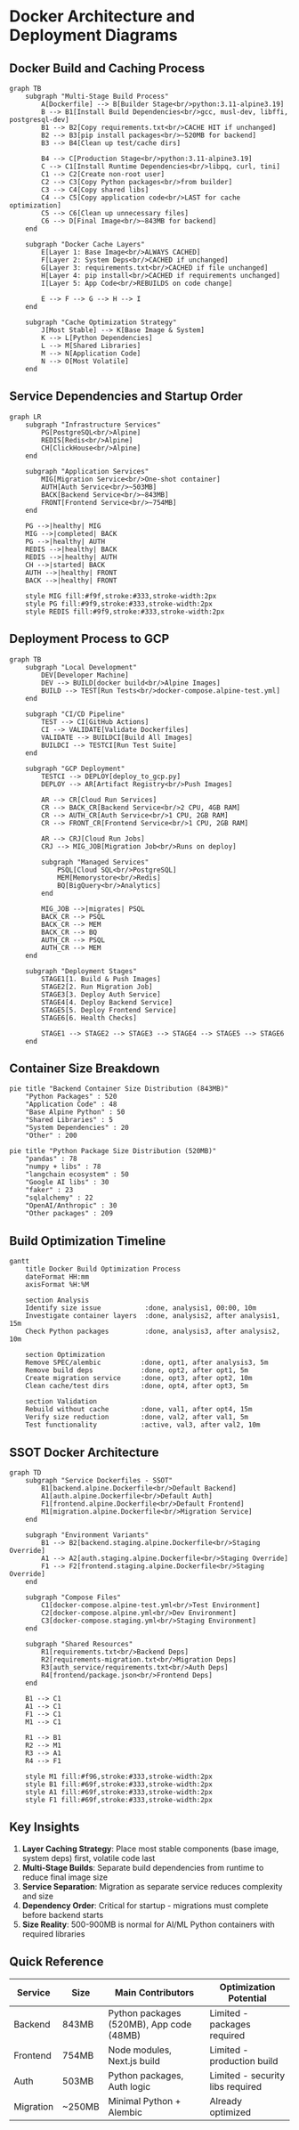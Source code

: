 # Docker Architecture and Deployment Diagrams

## Docker Build and Caching Process

```mermaid
graph TB
    subgraph "Multi-Stage Build Process"
        A[Dockerfile] --> B[Builder Stage<br/>python:3.11-alpine3.19]
        B --> B1[Install Build Dependencies<br/>gcc, musl-dev, libffi, postgresql-dev]
        B1 --> B2[Copy requirements.txt<br/>CACHE HIT if unchanged]
        B2 --> B3[pip install packages<br/>~520MB for backend]
        B3 --> B4[Clean up test/cache dirs]
        
        B4 --> C[Production Stage<br/>python:3.11-alpine3.19]
        C --> C1[Install Runtime Dependencies<br/>libpq, curl, tini]
        C1 --> C2[Create non-root user]
        C2 --> C3[Copy Python packages<br/>from builder]
        C3 --> C4[Copy shared libs]
        C4 --> C5[Copy application code<br/>LAST for cache optimization]
        C5 --> C6[Clean up unnecessary files]
        C6 --> D[Final Image<br/>~843MB for backend]
    end

    subgraph "Docker Cache Layers"
        E[Layer 1: Base Image<br/>ALWAYS CACHED]
        F[Layer 2: System Deps<br/>CACHED if unchanged]
        G[Layer 3: requirements.txt<br/>CACHED if file unchanged]
        H[Layer 4: pip install<br/>CACHED if requirements unchanged]
        I[Layer 5: App Code<br/>REBUILDS on code change]
        
        E --> F --> G --> H --> I
    end

    subgraph "Cache Optimization Strategy"
        J[Most Stable] --> K[Base Image & System]
        K --> L[Python Dependencies]
        L --> M[Shared Libraries]
        M --> N[Application Code]
        N --> O[Most Volatile]
    end
```

## Service Dependencies and Startup Order

```mermaid
graph LR
    subgraph "Infrastructure Services"
        PG[PostgreSQL<br/>Alpine]
        REDIS[Redis<br/>Alpine]
        CH[ClickHouse<br/>Alpine]
    end

    subgraph "Application Services"
        MIG[Migration Service<br/>One-shot container]
        AUTH[Auth Service<br/>~503MB]
        BACK[Backend Service<br/>~843MB]
        FRONT[Frontend Service<br/>~754MB]
    end

    PG -->|healthy| MIG
    MIG -->|completed| BACK
    PG -->|healthy| AUTH
    REDIS -->|healthy| BACK
    REDIS -->|healthy| AUTH
    CH -->|started| BACK
    AUTH -->|healthy| FRONT
    BACK -->|healthy| FRONT

    style MIG fill:#f9f,stroke:#333,stroke-width:2px
    style PG fill:#9f9,stroke:#333,stroke-width:2px
    style REDIS fill:#9f9,stroke:#333,stroke-width:2px
```

## Deployment Process to GCP

```mermaid
graph TB
    subgraph "Local Development"
        DEV[Developer Machine]
        DEV --> BUILD[docker build<br/>Alpine Images]
        BUILD --> TEST[Run Tests<br/>docker-compose.alpine-test.yml]
    end

    subgraph "CI/CD Pipeline"
        TEST --> CI[GitHub Actions]
        CI --> VALIDATE[Validate Dockerfiles]
        VALIDATE --> BUILDCI[Build All Images]
        BUILDCI --> TESTCI[Run Test Suite]
    end

    subgraph "GCP Deployment"
        TESTCI --> DEPLOY[deploy_to_gcp.py]
        DEPLOY --> AR[Artifact Registry<br/>Push Images]
        
        AR --> CR[Cloud Run Services]
        CR --> BACK_CR[Backend Service<br/>2 CPU, 4GB RAM]
        CR --> AUTH_CR[Auth Service<br/>1 CPU, 2GB RAM]
        CR --> FRONT_CR[Frontend Service<br/>1 CPU, 2GB RAM]
        
        AR --> CRJ[Cloud Run Jobs]
        CRJ --> MIG_JOB[Migration Job<br/>Runs on deploy]
        
        subgraph "Managed Services"
            PSQL[Cloud SQL<br/>PostgreSQL]
            MEM[Memorystore<br/>Redis]
            BQ[BigQuery<br/>Analytics]
        end
        
        MIG_JOB -->|migrates| PSQL
        BACK_CR --> PSQL
        BACK_CR --> MEM
        BACK_CR --> BQ
        AUTH_CR --> PSQL
        AUTH_CR --> MEM
    end

    subgraph "Deployment Stages"
        STAGE1[1. Build & Push Images]
        STAGE2[2. Run Migration Job]
        STAGE3[3. Deploy Auth Service]
        STAGE4[4. Deploy Backend Service]
        STAGE5[5. Deploy Frontend Service]
        STAGE6[6. Health Checks]
        
        STAGE1 --> STAGE2 --> STAGE3 --> STAGE4 --> STAGE5 --> STAGE6
    end
```

## Container Size Breakdown

```mermaid
pie title "Backend Container Size Distribution (843MB)"
    "Python Packages" : 520
    "Application Code" : 48
    "Base Alpine Python" : 50
    "Shared Libraries" : 5
    "System Dependencies" : 20
    "Other" : 200
```

```mermaid
pie title "Python Package Size Distribution (520MB)"
    "pandas" : 78
    "numpy + libs" : 78
    "langchain ecosystem" : 50
    "Google AI libs" : 30
    "faker" : 23
    "sqlalchemy" : 22
    "OpenAI/Anthropic" : 30
    "Other packages" : 209
```

## Build Optimization Timeline

```mermaid
gantt
    title Docker Build Optimization Process
    dateFormat HH:mm
    axisFormat %H:%M
    
    section Analysis
    Identify size issue           :done, analysis1, 00:00, 10m
    Investigate container layers  :done, analysis2, after analysis1, 15m
    Check Python packages         :done, analysis3, after analysis2, 10m
    
    section Optimization
    Remove SPEC/alembic          :done, opt1, after analysis3, 5m
    Remove build deps            :done, opt2, after opt1, 5m
    Create migration service     :done, opt3, after opt2, 10m
    Clean cache/test dirs        :done, opt4, after opt3, 5m
    
    section Validation
    Rebuild without cache        :done, val1, after opt4, 15m
    Verify size reduction        :done, val2, after val1, 5m
    Test functionality           :active, val3, after val2, 10m
```

## SSOT Docker Architecture

```mermaid
graph TD
    subgraph "Service Dockerfiles - SSOT"
        B1[backend.alpine.Dockerfile<br/>Default Backend]
        A1[auth.alpine.Dockerfile<br/>Default Auth]
        F1[frontend.alpine.Dockerfile<br/>Default Frontend]
        M1[migration.alpine.Dockerfile<br/>Migration Service]
    end

    subgraph "Environment Variants"
        B1 --> B2[backend.staging.alpine.Dockerfile<br/>Staging Override]
        A1 --> A2[auth.staging.alpine.Dockerfile<br/>Staging Override]
        F1 --> F2[frontend.staging.alpine.Dockerfile<br/>Staging Override]
    end

    subgraph "Compose Files"
        C1[docker-compose.alpine-test.yml<br/>Test Environment]
        C2[docker-compose.alpine.yml<br/>Dev Environment]
        C3[docker-compose.staging.yml<br/>Staging Environment]
    end

    subgraph "Shared Resources"
        R1[requirements.txt<br/>Backend Deps]
        R2[requirements-migration.txt<br/>Migration Deps]
        R3[auth_service/requirements.txt<br/>Auth Deps]
        R4[frontend/package.json<br/>Frontend Deps]
    end

    B1 --> C1
    A1 --> C1
    F1 --> C1
    M1 --> C1

    R1 --> B1
    R2 --> M1
    R3 --> A1
    R4 --> F1

    style M1 fill:#f96,stroke:#333,stroke-width:2px
    style B1 fill:#69f,stroke:#333,stroke-width:2px
    style A1 fill:#69f,stroke:#333,stroke-width:2px
    style F1 fill:#69f,stroke:#333,stroke-width:2px
```

## Key Insights

1. **Layer Caching Strategy**: Place most stable components (base image, system deps) first, volatile code last
2. **Multi-Stage Builds**: Separate build dependencies from runtime to reduce final image size
3. **Service Separation**: Migration as separate service reduces complexity and size
4. **Dependency Order**: Critical for startup - migrations must complete before backend starts
5. **Size Reality**: 500-900MB is normal for AI/ML Python containers with required libraries

## Quick Reference

| Service | Size | Main Contributors | Optimization Potential |
|---------|------|-------------------|----------------------|
| Backend | 843MB | Python packages (520MB), App code (48MB) | Limited - packages required |
| Frontend | 754MB | Node modules, Next.js build | Limited - production build |
| Auth | 503MB | Python packages, Auth logic | Limited - security libs required |
| Migration | ~250MB | Minimal Python + Alembic | Already optimized |
